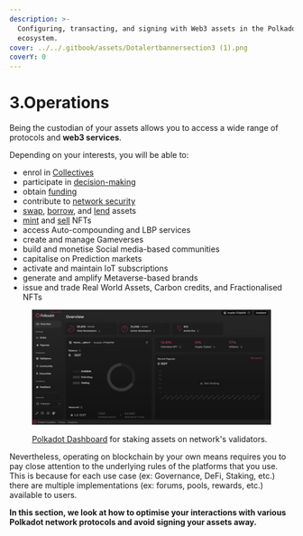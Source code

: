 ```yaml
---
description: >-
  Configuring, transacting, and signing with Web3 assets in the Polkadot
  ecosystem.
cover: ../../.gitbook/assets/Dotalertbannersection3 (1).png
coverY: 0
---
```


# 3.Operations

Being the custodian of your assets allows you to access a wide range of protocols and **web3 services**.&#x20;

Depending on your interests, you will be able to:

* enrol in [Collectives](bidding/kappa-sigma-mu-ksm-membership.md)
* participate in [decision-making](voting/)
* obtain [funding](crowdfunding/)
* contribute to [network security](staking/)
* [swap](swapping/), [borrow](borrowing/), and [lend](lending/) assets
* [mint](nft-trading/data-management.md) and [sell](nft-trading/marketplace-activities.md) NFTs
* access Auto-compounding and LBP services
* create and manage Gameverses
* build and monetise Social media-based communities
* capitalise on Prediction markets
* activate and maintain IoT subscriptions
* generate and amplify Metaverse-based brands
* issue and trade Real World Assets, Carbon credits, and Fractionalised NFTs

<figure><img src="../../.gitbook/assets/O_Dashboard.JPG" alt="A screenshot of the official Staking dashboard of the Polkadot and Kusama Relay chains."><figcaption><p><a href="https://staking.polkadot.network/dashboard#/overview">Polkadot Dashboard</a> for staking assets on network's validators.</p></figcaption></figure>

Nevertheless, operating on blockchain by your own means requires you to pay close attention to the underlying rules of the platforms that you use. This is because for each use case (ex: Governance, DeFi, Staking, etc.) there are multiple implementations (ex: forums, pools, rewards, etc.) available to users.&#x20;



**In this section, we look at how to optimise your interactions with various Polkadot network protocols and avoid signing your assets away.**
